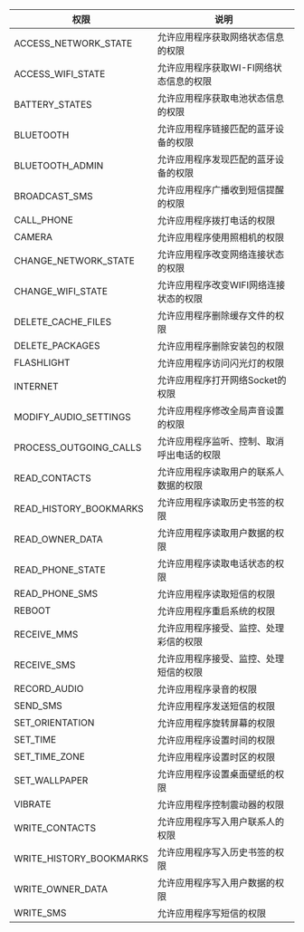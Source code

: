 | 权限                      | 说明                     |
| ----------------------- | ---------------------- |
| ACCESS_NETWORK_STATE    | 允许应用程序获取网络状态信息的权限      |
| ACCESS_WIFI_STATE       | 允许应用程序获取WI-FI网络状态信息的权限 |
| BATTERY_STATES          | 允许应用程序获取电池状态信息的权限      |
| BLUETOOTH               | 允许应用程序链接匹配的蓝牙设备的权限     |
| BLUETOOTH_ADMIN         | 允许应用程序发现匹配的蓝牙设备的权限     |
| BROADCAST_SMS           | 允许应用程序广播收到短信提醒的权限      |
| CALL_PHONE              | 允许应用程序拨打电话的权限          |
| CAMERA                  | 允许应用程序使用照相机的权限         |
| CHANGE_NETWORK_STATE    | 允许应用程序改变网络连接状态的权限      |
| CHANGE_WIFI_STATE       | 允许应用程序改变WIFI网络连接状态的权限  |
| DELETE_CACHE_FILES      | 允许应用程序删除缓存文件的权限        |
| DELETE_PACKAGES         | 允许应用程序删除安装包的权限         |
| FLASHLIGHT              | 允许应用程序访问闪光灯的权限         |
| INTERNET                | 允许应用程序打开网络Socket的权限    |
| MODIFY_AUDIO_SETTINGS   | 允许应用程序修改全局声音设置的权限      |
| PROCESS_OUTGOING_CALLS  | 允许应用程序监听、控制、取消呼出电话的权限  |
| READ_CONTACTS           | 允许应用程序读取用户的联系人数据的权限    |
| READ_HISTORY_BOOKMARKS  | 允许应用程序读取历史书签的权限        |
| READ_OWNER_DATA         | 允许应用程序读取用户数据的权限        |
| READ_PHONE_STATE        | 允许应用程序读取电话状态的权限        |
| READ_PHONE_SMS          | 允许应用程序读取短信的权限          |
| REBOOT                  | 允许应用程序重启系统的权限          |
| RECEIVE_MMS             | 允许应用程序接受、监控、处理彩信的权限    |
| RECEIVE_SMS             | 允许应用程序接受、监控、处理短信的权限    |
| RECORD_AUDIO            | 允许应用程序录音的权限            |
| SEND_SMS                | 允许应用程序发送短信的权限          |
| SET_ORIENTATION         | 允许应用程序旋转屏幕的权限          |
| SET_TIME                | 允许应用程序设置时间的权限          |
| SET_TIME_ZONE           | 允许应用程序设置时区的权限          |
| SET_WALLPAPER           | 允许应用程序设置桌面壁纸的权限        |
| VIBRATE                 | 允许应用程序控制震动器的权限         |
| WRITE_CONTACTS          | 允许应用程序写入用户联系人的权限       |
| WRITE_HISTORY_BOOKMARKS | 允许应用程序写入历史书签的权限        |
| WRITE_OWNER_DATA        | 允许应用程序写入用户数据的权限        |
| WRITE_SMS               | 允许应用程序写短信的权限           |